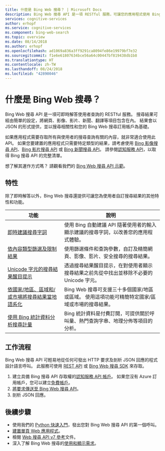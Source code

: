 ```yaml
---
title: 什麼是 Bing Web 搜尋？ | Microsoft Docs
description: Bing Web 搜尋 API 是一項 RESTful 服務，可讓您的應用程式使用 Bing 的 Web 搜尋功能，包括網頁、影像、影片、新聞、實體、相關搜尋查詢、拼字校正、單位轉換、翻譯和計算等。
services: cognitive-services
author: erhopf
ms.service: cognitive-services
ms.component: bing-web-search
ms.topic: overview
ms.date: 08/14/2018
ms.author: erhopf
ms.openlocfilehash: ad1069a836a3ff9291ca8094fe86e19979bf7e32
ms.sourcegitcommit: f1e6e61807634bce56a64c00447bf819438db1b8
ms.translationtype: HT
ms.contentlocale: zh-TW
ms.lasthandoff: 08/24/2018
ms.locfileid: "42890046"
---
```

# <a name="what-is-bing-web-search"></a>什麼是 Bing Web 搜尋？

Bing Web 搜尋 API 是一項可即時解答使用者查詢的 RESTful 服務。 搜尋結果可經由簡單的設定，將網頁、影像、影片、新聞、翻譯等項目包含在內。 結果會以 JSON 的形式提供，並以搜尋相關性和您的 Bing Web 搜尋訂用帳戶為基礎。

如果應用程式需要存取所有與使用者的搜尋查詢有關的內容，就非常適合使用此 API。 如果您要建置的應用程式只需要特定類型的結果，請考慮使用 [Bing 影像搜尋 API](../Bing-Image-Search/overview.md)、[Bing 影片搜尋 API](../Bing-Video-Search/search-the-web.md) 或 [Bing 新聞搜尋 API](../Bing-News-Search/search-the-web.md)。 請參閱[認知服務 API](https://docs.microsoft.com/azure/cognitive-services#cognitive-services-apis)，以取得 Bing 搜尋 API 的完整清單。

想了解其運作方式嗎？ 請觀看我們的 [Bing Web 搜尋 API 示範](https://azure.microsoft.com/services/cognitive-services/bing-web-search-api/)。

## <a name="features"></a>特性  

除了即時解答以外，Bing Web 搜尋還提供可讓您為使用者自訂搜尋結果的其他特性和功能。

| 功能 | 說明 |
|---------|-------------|
| [即時建議搜尋字詞](../bing-autosuggest/get-suggested-search-terms.md) | 使用 Bing 自動建議 API 隨著使用者的輸入顯示建議的搜尋字詞，以改善您的應用程式體驗。 |
| [依內容類型篩選及限制結果](filter-answers.md) | 使用篩選條件和查詢參數，自訂及精簡網頁、影像、影片、安全搜尋的搜尋結果。 |
| [Unicode 字元的搜尋結果醒目提示](hit-highlighting.md) | 透過搜尋結果醒目提示，在對使用者顯示搜尋結果之前先從中找出並移除不必要的 Unicode 字元。 |
| [依國家/地區、區域和/或市場將搜尋結果當地語系化](supported-countries-markets.md) | Bing Web 搜尋可支援三十多個國家/地區或區域。 使用這項功能可精簡特定國家/區域或市場的搜尋結果。 |
| [使用 Bing 統計資料分析搜尋計量](bing-web-stats.md) | Bing 統計資料是付費訂閱，可提供關於呼叫量、熱門查詢字串、地理分佈等項目的分析。 |

## <a name="workflow"></a>工作流程

Bing Web 搜尋 API 可輕易地從任何可發出 HTTP 要求及剖析 JSON 回應的程式設計語言呼叫。 此服務可使用 [REST API](quickstarts/python.md) 或 [Bing Web 搜尋 SDK](web-sdk-python-quickstart.md) 來存取。  

1. 建立具備 Bing 搜尋 API 存取權的[認知服務 API 帳戶](https://docs.microsoft.com/azure/cognitive-services/cognitive-services-apis-create-account)。 如果您沒有 Azure 訂用帳戶，您可以建立[免費帳戶](https://azure.microsoft.com/try/cognitive-services/?api=bing-web-search-api)。  
2. [將要求傳送至 Bing Web 搜尋 API](quickstarts/python.md)。
3. 剖析 JSON 回應。

## <a name="next-steps"></a>後續步驟

* 使用我們的 [Python 快速入門](quickstarts/python.md)，發出您對 Bing Web 搜尋 API 的第一個呼叫。  
* [建置單頁 Web 應用程式](tutorial-bing-web-search-single-page-app.md)。
* 檢閱 [Web 搜尋 API v7 參考](https://docs.microsoft.com/rest/api/cognitiveservices/bing-web-api-v7-reference)文件。  
* 深入了解 Bing Web 搜尋的[使用和顯示需求](UseAndDisplayRequirements.md)。  
